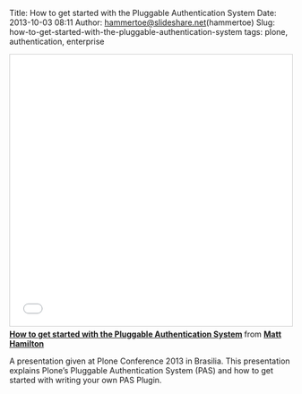Title: How to get started with the Pluggable Authentication System
Date: 2013-10-03 08:11
Author: hammertoe@slideshare.net(hammertoe)
Slug: how-to-get-started-with-the-pluggable-authentication-system
tags: plone, authentication, enterprise

<iframe src="//www.slideshare.net/slideshow/embed_code/key/3MMwmhy5CPdTsZ" width="595" height="485" frameborder="0" marginwidth="0" marginheight="0" scrolling="no" style="border:1px solid #CCC; border-width:1px; margin-bottom:5px; max-width: 100%;" allowfullscreen> </iframe> <div style="margin-bottom:5px"> <strong> <a href="//www.slideshare.net/hammertoe/how-to-get-started-with-the-pluggable-authentication-system" title="How to get started with the Pluggable Authentication System" target="_blank">How to get started with the Pluggable Authentication System</a> </strong> from <strong><a href="//www.slideshare.net/hammertoe" target="_blank">Matt Hamilton</a></strong> </div>

A presentation given at Plone Conference 2013 in Brasilia. This
presentation explains Plone’s Pluggable Authentication System (PAS) and
how to get started with writing your own PAS Plugin.

